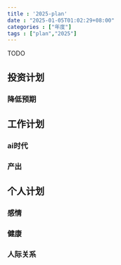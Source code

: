 ```yaml
---
title : '2025-plan'
date : "2025-01-05T01:02:29+08:00"
categories : ["年度"]
tags : ["plan","2025"]
---
```


TODO

## 投资计划
### 降低预期

## 工作计划
### ai时代
### 产出

## 个人计划
### 感情
### 健康
### 人际关系
